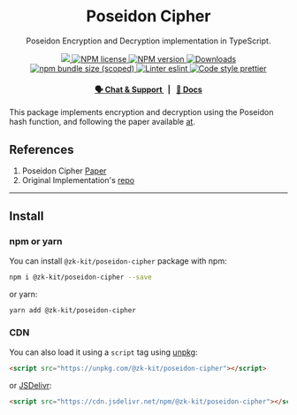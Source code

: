<p align="center">
    <h1 align="center">
        Poseidon Cipher
    </h1>
    <p align="center">Poseidon Encryption and Decryption implementation in TypeScript.</p>
</p>

<p align="center">
    <a href="https://github.com/privacy-scaling-explorations/zk-kit">
        <img src="https://img.shields.io/badge/project-zk--kit-blue.svg?style=flat-square">
    </a>
    <a href="https://github.com/privacy-scaling-explorations/zk-kit/tree/main/packages/poseidon-cipher/LICENSE">
        <img alt="NPM license" src="https://img.shields.io/npm/l/%40zk-kit%2Fposeidon-cipher?style=flat-square">
    </a>
    <a href="https://www.npmjs.com/package/@zk-kit/poseidon-cipher">
        <img alt="NPM version" src="https://img.shields.io/npm/v/@zk-kit/poseidon-cipher?style=flat-square" />
    </a>
    <a href="https://npmjs.org/package/@zk-kit/poseidon-cipher">
        <img alt="Downloads" src="https://img.shields.io/npm/dm/@zk-kit/poseidon-cipher.svg?style=flat-square" />
    </a>
    <a href="https://bundlephobia.com/package/@zk-kit/poseidon-cipher">
        <img alt="npm bundle size (scoped)" src="https://img.shields.io/bundlephobia/minzip/@zk-kit/poseidon-cipher" />
    </a>
    <a href="https://eslint.org/">
        <img alt="Linter eslint" src="https://img.shields.io/badge/linter-eslint-8080f2?style=flat-square&logo=eslint" />
    </a>
    <a href="https://prettier.io/">
        <img alt="Code style prettier" src="https://img.shields.io/badge/code%20style-prettier-f8bc45?style=flat-square&logo=prettier" />
    </a>
</p>

<div align="center">
    <h4>
        <a href="https://appliedzkp.org/discord">
            🗣️ Chat &amp; Support
        </a>
        <span>&nbsp;&nbsp;|&nbsp;&nbsp;</span>
        <a href="https://zkkit.pse.dev/modules/_zk_kit_poseidon-cipher.html">
            📘 Docs
        </a>
    </h4>
</div>

This package implements encryption and decryption using the Poseidon hash function, and following the paper available [at](https://drive.google.com/file/d/1EVrP3DzoGbmzkRmYnyEDcIQcXVU7GlOd/view).

## References

1. Poseidon Cipher [Paper](https://drive.google.com/file/d/1EVrP3DzoGbmzkRmYnyEDcIQcXVU7GlOd/view)
2. Original Implementation's [repo](https://github.com/weijiekoh/circomlib/tree/feat/poseidon-encryption/src)

---

## Install

### npm or yarn

You can install `@zk-kit/poseidon-cipher` package with npm:

```bash
npm i @zk-kit/poseidon-cipher --save
```

or yarn:

```bash
yarn add @zk-kit/poseidon-cipher
```

### CDN

You can also load it using a `script` tag using [unpkg](https://unpkg.com/):

```html
<script src="https://unpkg.com/@zk-kit/poseidon-cipher"></script>
```

or [JSDelivr](https://www.jsdelivr.com/):

```html
<script src="https://cdn.jsdelivr.net/npm/@zk-kit/poseidon-cipher"></script>
```
